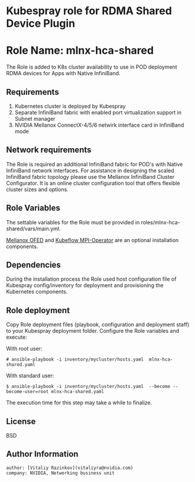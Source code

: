 # Kubespray role for RDMA Shared Device Plugin

Role Name: mlnx-hca-shared
=======================

The Role is added to K8s cluster availability to use in POD deployment RDMA devices for Apps with Native InfiniBand.

Requirements
------------
1. Kubernetes cluster is deployed by Kubespray
2. Separate InfiniBand fabric with enabled port virtualization support in Subnet manager
3. NVIDIA Mellanox ConnectX-4/5/6 netwirk interface card in InfiniBand mode


Network requirements
-------------------
The Role is required an additional InfiniBand fabric for POD's with Native InfiniBand network interfaces.
For assistance in designing the scaled InfiniBand fabric topology please use the Mellanox InfiniBand Cluster Configurator. 
It is an online cluster configuration tool that offers flexible cluster sizes and options.


Role Variables
--------------

The settable variables for the Role must be provided in roles/mlnx-hca-shared/vars/main.yml.

[Mellanox OFED](https://www.mellanox.com/support/mlnx-ofed-public-repository/) and [Kubeflow MPI-Operator](https://github.com/kubeflow/mpi-operator/) are an optional installation components.


Dependencies
------------
During the installation process the Role used host configuration file of Kubespray config/inventory for deployment and provisioning the Kubernetes components.


Role deployment
---------------
Copy Role deployment files (playbook, configuration and deployment staff) to your Kubespray deployment folder.
Configure the Role variables and execute:

With root user:

```
# ansible-playbook -i inventory/mycluster/hosts.yaml  mlnx-hca-shared.yaml
```

With standard user:
```
$ ansible-playbook -i inventory/mycluster/hosts.yaml  --become --become-user=root mlnx-hca-shared.yaml
```
The execution time for this step may take a while to finalize.

License
-------
BSD

Author Information
------------------
```
author: [Vitaliy Razinkov](vitaliyra@nvidia.com)
company: NVIDIA, Networking business unit
```
